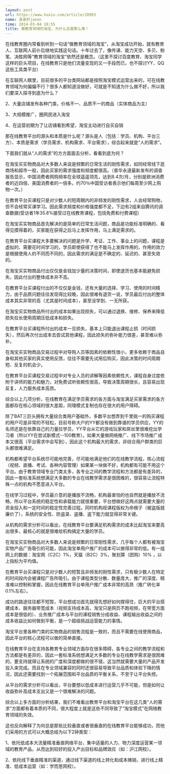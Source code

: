 ```yaml
---
layout: post
url: https://www.huxiu.com/article/28993
name: 吴承轩jason
time: 2014-03-04 18:55
title: 做教育领域的淘宝，为什么总是那么难！
---
```

在线教育圈内常看到听到一句话“做教育领域的淘宝”，从淘宝成功开始，就有教育人、互联网人前仆后继地实践这句话。十年过去了，像传课、能力天空、多贝、粉笔、决胜网等“教育领域的淘宝”依然还是概念。（这里不探讨百度教育、淘宝同学这样的巨头项目，在线教育只是他们流量变现的又一手段而已，也不探讨YY、QQ这些工具类平台）

在互联网人眼里，目前很多的平台类网站都是按照淘宝模式运营出来的，可在线教育领域为何偏偏不行？很多人都知道没做好，可就是不知道为什么做不好，所以我们要深入探寻到底为什么？

2、大量店铺发布各种门类，价格不一、品质不一的商品（实体商品为主）

3、大规模推广，圈网民进入淘宝

4、在运营初期为了让店铺看到希望，淘宝主动进行自买自销

那在线教育平台的源头和本质是什么呢？源头是人（包括：学员、机构、平台三方）、本质是需求（学员需求、机构需求、平台需求），综合起来就是“人的需求”。

下面我们就从“人的需求”的方方面面去分析，看看到底为何？

在淘宝买实物商品对大多数人来说是频繁的日常生活的刚性需求，如同经常线下逛商场和超市一般，因此买家的需求强度和频度都很高。（普华永道最新发布的调查报告显示，中国消费者网购频率在全球遥遥领先，达到8.4次/月，分别是欧洲消费者的近四倍、美国消费者的一倍多。约70％中国受访者表示他们每周至少网上购物一次。）

在教育平台买课程只是对少数人的短周期内的非频发的刚性需求，人会经常购物，但不会经常买课学习。因此需求频度和价格强度都不足，下边有2组来自腾讯的调查数据(受访者1年35.8%接受过在线教育课程，包括免费和付费课程)

在淘宝买实物商品首先解决的是简单的日常生活问题，商品是功能标准明确的、看得见摸得着的，买家能在获得之后马上发挥作用，马上满足需求的。

在教育平台买课程大多要解决的问题是升学、考证、工作、事业上的问题，课程是虚拟的、需要花时间学习的，学员即使获得了也不能马上发挥作用的，作用的效力是根据使用人的不同而不同的，因此需求的满足是不确定的、延迟的、甚至失效的。

在淘宝买实物商品付出仅仅是金钱加少量的决策时间，即使退货也基本能避免损失，因此付出的整体成本并不高。

在教育平台买课程付出的不仅仅是金钱，还有大量的选择、学习、使用的时间精力，由于品质问题往往发现得比较晚，因此很难有退货一说，学员最后付出的整体成本其实非常的高（尤其是时间成本），甚至没学到、一无所获。

在淘宝买实物商品所付出的成本如果出现损失，可以通过退换、维修、保养来降低损失拉长使用周期压低成本和损失。

在教育平台买课程所付出的成本一旦损失，基本上只能退出课程止损（时间损失），然后再次付出成本去尝试其他课程，因此损失的弥补能力很差，甚至难以弥补。

在淘宝买实物商品交易过程中对导购人员等因素的依赖性很小，更多依赖于商品自身和其他买家的真实使用反馈，往往不需要先试用后购买，因此决策的时间周期短、反复的机会少。

在教育平台买课程交易过程中对专业人员的讲解等因素依赖性大，课程自身过度依附于讲师的能力和魅力，对免费试听依赖性很高，导致决策周期很长，且容易出现反复，人力服务成本高昂。

综合以上几项分析，在线教育在满足学员需求的各方面与淘宝满足买家需求的各方面都存在核心领域的很大差距，同理模式复制也存在很大的用户障碍。

除了BAT三巨头拥有大量综合类用户基础外，多数平台想弄到千里挑一的购买课程的用户可是非常的不轻松，目前号称大户的YY都没有做到靠谱的学员供应，YY的名师还是在依靠自己的力量拉学员，YY平台从它的游戏玩家和屌丝里很难挖出学习者（所以YY在尝试新模式--100教育）。如果大量做网络推广、线下市场推广成本又很高（平台需求中会写到），因此这个机构最大的需求，非综合用户群类的巨头都很难满足。

机构都希望平台系统尽可能地完善，尽可能地满足他们的在线教学流程，核心流程（视频、直播、考试、各种内容管理）如果某一块做不好，机构都有可能不用这个平台。由于教育领域专业门类太多，各专业之间的教学流程和方法都是有差异的，因此一套标准系统想满足大多数的专业在线教学需求是很困难的，很容易让流程特殊一点的机构不愿意进入平台。

在线学习过程中，学员最介意的是播放不流畅，机构最害怕的也自然就是播放不流畅，所以平台系统的稳定性和承载能力就很重要，平台想做好这两点就需要大量的资金投入和一定时间的稳定性完善过程。同时机构视课程版权为命根子（被盗版就廉价了），系统的安全性、防盗录、盗播、盗下能力就显得非常关键。

从机构的需求分析可以看出，在线教育平台要满足机构需求的成本比起淘宝来要高出很多，最核心的就是很难给机构搞定大量的学员。

在淘宝买实物商品对大多数人来说是频繁的日常刚性需求，几乎每个人都有被淘宝实物产品广告吸引的可能，因此淘宝单用户推广的成本可以做得非常的低。有一组网上的数据：淘宝网（C2C）1%，天猫（B2C）3%，聚划算（团购）10% ，以上指标为平均值。

在教育平台买课程只是对少数人的短暂且非频发的刚性需求，只有极少数人在特定的时间段内会被课程广告所吸引。由于课程类型分散、数量庞大，推广的深度、精准难以控制和掌握，因此在线教育平台单用户推广成本非常的高昂（推广转化率0.1%左右）。

成功的路途往往都不短暂，平台想成功首先就得先想好如何撑得住，巨大的平台搭建成本、服务器带宽成本（视频支持成本高，淘宝只是网页不跑视频，在带宽方面成本是很低的）、业务推广成本与平台的课程销售分成收益、课程输出收益之间的成本收益比如何做到平衡，是一个超级挑战运营能力的事情。

淘宝平台里各种门类的实物商品的销售流程是一致的，而且不需要在线使用商品，因此平台的核心流程可以做的简单直接。

在线教育平台在支持各教育专业领域方面存在很多障碍，各专业之间的教学流程和方法都是有差异的，因此一套标准系统想满足大多数的专业在线教学需求是很困难的，要支持就得让系统的广度和深度都做的很不错，这当然就需要大量的产品开发投入来完成。而且在专业领域兼容的同时还很容易导致平台品质和体验下降的情况，因此还需要找到一个拓展范围和平台品质的平衡关系，不至于让平台失控。

从平台的需求分析可以看出，平台要想以低成本进行运营几乎不可能，但是如何让收益弥补高成本支出又是一个很难解决的问题。

综合以上多方面的分析结果，我们不难看出教育平台和淘宝平台在这几类“人的需求”方面都有着本质的不同，很大程度上就是这些不同导致了“淘宝模式”在网络教育领域的失效。

这也反向解释了为何总是那些比较垂直或者很垂直的在线教育平台能够成功，而他们采用的方式可以大概总结为以下2钟类型：

1、依托低成本大流量精准垂直网络平台，集中适量的人力、物力深度运营某一领域的教育产品，从而达到较好的投入产出目标和品牌效应（如：沪江网校）。

2、依托线下垂直精准的渠道，通过线下渠道的线上转化和成本摊销，进行线上精准、低成本运营（如：学而思网校）。

